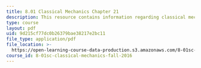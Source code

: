 ```yaml
---
title: 8.01 Classical Mechanics Chapter 21
description: This resource contains information regarding classical mechanics.
type: course
layout: pdf
uid: 9d215cf77dc0b26379bae38217e2bc11
file_type: application/pdf
file_location: >-
  https://open-learning-course-data-production.s3.amazonaws.com/8-01sc-classical-mechanics-fall-2016/9d215cf77dc0b26379bae38217e2bc11_MIT8_01F16_chapter21.pdf
course_id: 8-01sc-classical-mechanics-fall-2016
---
```

